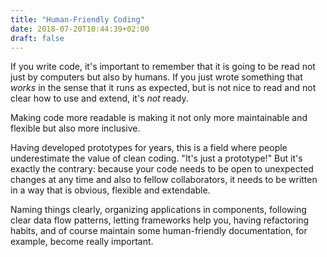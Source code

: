 ```yaml
---
title: "Human-Friendly Coding"
date: 2018-07-20T10:44:39+02:00
draft: false
---
```


If you write code, it's important to remember that it is going to be read not just by computers but also by humans. If you just wrote something that _works_ in the sense that it runs as expected, but is not nice to read and not clear how to use and extend, it's _not_ ready.

Making code more readable is making it not only more maintainable and flexible but also more inclusive.

Having developed prototypes for years, this is a field where people underestimate the value of clean coding. "It's just a prototype!" But it's exactly the contrary: because your code needs to be open to unexpected changes at any time and also to fellow collaborators, it needs to be written in a way that is obvious, flexible and extendable.

Naming things clearly, organizing applications in components, following clear data flow patterns, letting frameworks help you, having refactoring habits, and of course maintain some human-friendly documentation, for example, become really important.
